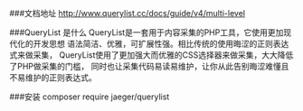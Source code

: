 ###文档地址
http://www.querylist.cc/docs/guide/v4/multi-level

###QueryList 是什么
QueryList是一套用于内容采集的PHP工具，它使用更加现代化的开发思想
语法简洁、优雅，可扩展性强。相比传统的使用晦涩的正则表达式来做采集，
QueryList使用了更加强大而优雅的CSS选择器来做采集，大大降低了PHP做采集的门槛，
同时也让采集代码易读易维护，让你从此告别晦涩难懂且不易维护的正则表达式。

###安装
composer require jaeger/querylist
